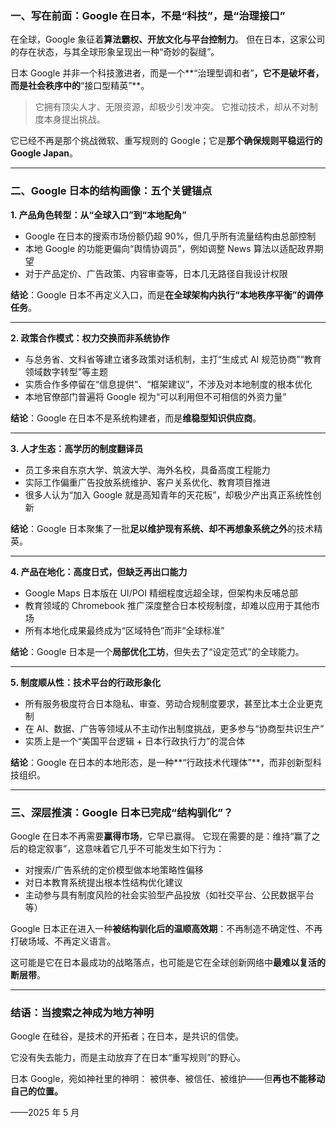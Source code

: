 ### 一、写在前面：Google 在日本，不是“科技”，是“治理接口”

在全球，Google 象征着**算法霸权、开放文化与平台控制力**。
但在日本，这家公司的存在状态，与其全球形象呈现出一种“奇妙的裂缝”。

日本 Google 并非一个科技激进者，而是一个\*\*“治理型调和者”**，它不是破坏者，而是社会秩序中的**“接口型精英”\*\*。

> 它拥有顶尖人才、无限资源，却极少引发冲突。
> 它推动技术，却从不对制度本身提出挑战。

它已经不再是那个挑战微软、重写规则的 Google；它是**那个确保规则平稳运行的 Google Japan**。

---

### 二、Google 日本的结构画像：五个关键锚点

**1. 产品角色转型：从“全球入口”到“本地配角”**

- Google 在日本的搜索市场份额仍超 90%，但几乎所有流量结构由总部控制
- 本地 Google 的功能更偏向“舆情协调员”，例如调整 News 算法以适配政界期望
- 对于产品定价、广告政策、内容审查等，日本几无路径自我设计权限

**结论**：Google 日本不再定义入口，而是**在全球架构内执行“本地秩序平衡”的调停任务**。

---

**2. 政策合作模式：权力交换而非系统协作**

- 与总务省、文科省等建立诸多政策对话机制，主打“生成式 AI 规范协商”“教育领域数字转型”等主题
- 实质合作多停留在“信息提供”、“框架建议”，不涉及对本地制度的根本优化
- 本地官僚部门普遍将 Google 视为“可以利用但不可相信的外资力量”

**结论**：Google 在日本不是系统构建者，而是**维稳型知识供应商**。

---

**3. 人才生态：高学历的制度翻译员**

- 员工多来自东京大学、筑波大学、海外名校，具备高度工程能力
- 实际工作偏重广告投放系统维护、客户关系优化、教育项目推进
- 很多人认为“加入 Google 就是高知青年的天花板”，却极少产出真正系统性创新

**结论**：Google 日本聚集了一批**足以维护现有系统、却不再想象系统之外**的技术精英。

---

**4. 产品在地化：高度日式，但缺乏再出口能力**

- Google Maps 日本版在 UI/POI 精细程度远超全球，但架构未反哺总部
- 教育领域的 Chromebook 推广深度整合日本校规制度，却难以应用于其他市场
- 所有本地化成果最终成为“区域特色”而非“全球标准”

**结论**：Google 日本是一个**局部优化工坊**，但失去了“设定范式”的全球能力。

---

**5. 制度顺从性：技术平台的行政形象化**

- 所有服务极度符合日本隐私、审查、劳动合规制度要求，甚至比本土企业更克制
- 在 AI、数据、广告等领域从不主动作出制度挑战，更多参与“协商型共识生产”
- 实质上是一个“美国平台逻辑 + 日本行政执行力”的混合体

**结论**：Google 在日本的本地形态，是一种\*\*“行政技术代理体”\*\*，而非创新型科技组织。

---

### 三、深层推演：Google 日本已完成“结构驯化”？

Google 在日本不再需要**赢得市场**，它早已赢得。
它现在需要的是：维持“赢了之后的稳定叙事”，这意味着它几乎不可能发生如下行为：

- 对搜索/广告系统的定价模型做本地策略性偏移
- 对日本教育系统提出根本性结构优化建议
- 主动参与具有制度风险的社会实验型产品投放（如社交平台、公民数据平台等）

Google 日本正在进入一种**被结构驯化后的温顺高效期**：不再制造不确定性、不再打破场域、不再定义语言。

这可能是它在日本最成功的战略落点，也可能是它在全球创新网络中**最难以复活的断层带**。

---

### 结语：当搜索之神成为地方神明

Google 在硅谷，是技术的开拓者；在日本，是共识的信使。

它没有失去能力，而是主动放弃了在日本“重写规则”的野心。

日本 Google，宛如神社里的神明：
被供奉、被信任、被维护——但**再也不能移动自己的位置。**

——2025 年 5 月
